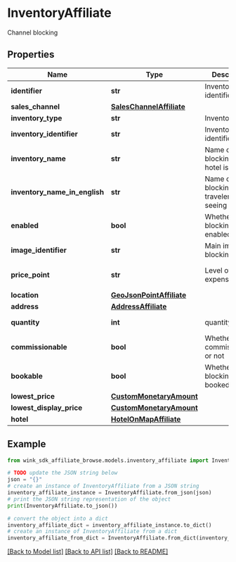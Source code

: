 # InventoryAffiliate

Channel blocking

## Properties

Name | Type | Description | Notes
------------ | ------------- | ------------- | -------------
**identifier** | **str** | Inventory identifier | 
**sales_channel** | [**SalesChannelAffiliate**](SalesChannelAffiliate.md) |  | 
**inventory_type** | **str** | Inventory type | 
**inventory_identifier** | **str** | Inventory type identifier | 
**inventory_name** | **str** | Name of blocking as hotel is seeing it | 
**inventory_name_in_english** | **str** | Name of blocking as traveler is seeing it | 
**enabled** | **bool** | Whether this blocking is enabled or not | [default to True]
**image_identifier** | **str** | Main image of blocking | 
**price_point** | **str** | Level of expensiveness. | [default to 'THREE']
**location** | [**GeoJsonPointAffiliate**](GeoJsonPointAffiliate.md) |  | 
**address** | [**AddressAffiliate**](AddressAffiliate.md) |  | 
**quantity** | **int** | quantity | [default to 0]
**commissionable** | **bool** | Whether this is commissionable or not | [default to False]
**bookable** | **bool** | Whether blocking can be booked | [default to True]
**lowest_price** | [**CustomMonetaryAmount**](CustomMonetaryAmount.md) |  | [optional] 
**lowest_display_price** | [**CustomMonetaryAmount**](CustomMonetaryAmount.md) |  | [optional] 
**hotel** | [**HotelOnMapAffiliate**](HotelOnMapAffiliate.md) |  | 

## Example

```python
from wink_sdk_affiliate_browse.models.inventory_affiliate import InventoryAffiliate

# TODO update the JSON string below
json = "{}"
# create an instance of InventoryAffiliate from a JSON string
inventory_affiliate_instance = InventoryAffiliate.from_json(json)
# print the JSON string representation of the object
print(InventoryAffiliate.to_json())

# convert the object into a dict
inventory_affiliate_dict = inventory_affiliate_instance.to_dict()
# create an instance of InventoryAffiliate from a dict
inventory_affiliate_from_dict = InventoryAffiliate.from_dict(inventory_affiliate_dict)
```
[[Back to Model list]](../README.md#documentation-for-models) [[Back to API list]](../README.md#documentation-for-api-endpoints) [[Back to README]](../README.md)


